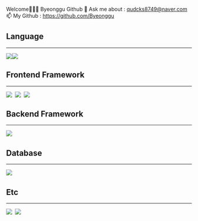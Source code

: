 
Welcome👋👋👋
Byeonggu Github
💬 Ask me about : qudcks8749@naver.com
📫 My Github : https://github.com/Byeonggu
<h2>Language</h2>
<hr>
<div>
<img src="https://img.shields.io/badge/Java-3766AB?style=flat-square&logo=Java&logoColor=white" style="float:left;"/>&nbsp
<img src="https://img.shields.io/badge/JavaScript-9ad200?style=flat-square&logo=JavaScript&logoColor=white" style="float:left;"/>&nbsp
</div>
<h2>Frontend Framework</h2>
<hr>
<div>
<img src="https://img.shields.io/badge/Nodejs-5d4d00?style=flat-square&logo=Nodejs&logoColor=white"/></a>&nbsp
<img src="https://img.shields.io/badge/HTML5-5d4dc5?style=flat-square&logo=HTML5&logoColor=white"/></a>&nbsp
<img src="https://img.shields.io/badge/CSS3-a24dc5?style=flat-square&logo=CSS3&logoColor=white"/></a>&nbsp
</div>
<h2>Backend Framework</h2>
<hr>
<div>
<img src="https://img.shields.io/badge/Spring-83f79d?style=flat-square&logo=Spring&logoColor=white"/></a>&nbsp
</div>
<h2>Database</h2>
<hr>
<div>
<img src="https://img.shields.io/badge/MariaDB-ecad9d?style=flat-square&logo=MariaDB&logoColor=white"/></a>&nbsp
</div>
<h2>Etc</h2>
<hr>
<div>
<img src="https://img.shields.io/badge/Ubuntu-c7bd42?style=flat-square&logo=Ubuntu&logoColor=white"/></a>&nbsp
<img src="https://img.shields.io/badge/GitHub-23231f?style=flat-square&logo=GitHub&logoColor=white"/></a>&nbsp
</div>
